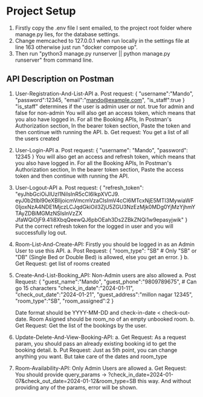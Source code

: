 # Project Setup
1. Firstly copy the .env file I sent emailed, to the project root folder where manage.py lies, for the database settings.
2. Change memcached to 127.0.0.1 when run locally in the settings file at line 163 otherwise just run "docker compose up".
3. Then run "python3 manage.py runserver || python manage.py runserver" from command line.

## API Description on Postman
1. User-Registration-And-List-API
    a. Post request: {
        "username":"Mando",
        "password":12345,
        "email":"mando@example.com",
        "is_staff":true
    }
    "is_staff" determines if the user is admin user or not. true for admin and false for non-admin
    You will also get an access token, which means that you also have logged in. For all the Booking APIs, In Postman's Authorization section,
    In the bearer token section, Paste the token and then continue with running the API.
    b. Get request: You get a list of all the users created
2. User-Login-API
    a. Post request: {
        "username": "Mando",
        "password": 12345
    }
    You will also get an access and refresh token, which means that you also have logged in. For all the Booking APIs, In Postman's Authorization section,
    In the bearer token section, Paste the access token and then continue with running the API. 
3. User-Logout-API
    a. Post request: {
        "refresh_token": "eyJhbGciOiJIUzI1NiIsInR5cCI6IkpXVCJ9.                             eyJ0b2tlbl90eXBlIjoicmVmcmVzaCIsImV4cCI6MTcxNjE5MTI3MywiaWF0IjoxNzA4NDE1MjczLCJqdGkiOiI3ZjU5ZGU3NzEzMjk0MDg0YjMzYjhmYTAyZDBiMGMzNSIsInVzZX  JfaWQiOjF9.41i8XbqQeewQJ6pbOEah3Ds2ZBkZNQi1w9epasyjwik"
        }
    Put the correct refresh token for the logged in user and you will successfully log out.
4. Room-List-And-Create-API: Firstly you should be logged in as an Admin User to use this API.
    a. Post Request: {
        "room_type": "SB" # Only "SB" or "DB" (Single Bed or Double Bed) is allowed, else you get an error.
    }
    b. Get Request: get list of rooms created
5. Create-And-List-Booking_API: Non-Admin users are also allowed
    a. Post Request: {
        "guest_name":"Mando",
        "guest_phone":"9809789675", # Can go 15 characters
        "check_in_date":"2024-01-11",
        "check_out_date":"2024-01-21",
        "guest_address":"millon nagar 12345",
        "room_type":"SB",
        "room_assigned":2
    }

    Date format should be YYYY-MM-DD and check-in-date < check-out-date. Room Asigned should be room_no of an empty unbooked room.
    b. Get Request: Get the list of the bookings by the user.
6. Update-Delete-And-View-Booking-API:
    a. Get Request: As a request param, you should pass an already existing booking id to get the booking detail.
    b. Put Request: Just as 5th point, you can change anything you want. But take care of the dates and room_type
7. Room-Availability-API: Only Admin Users are allowed
    a. Get Request: You should provide query_params
        -> ?check_in_date=2024-01-07&check_out_date=2024-01-12&room_type=SB
        this way. And without providing any of the params, error will be shown.
